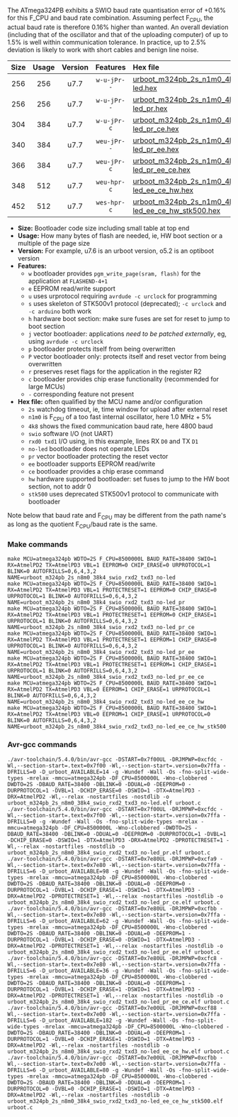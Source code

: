 The ATmega324PB exhibits a SWIO baud rate quantisation error of +0.16% for this F_CPU and baud rate combination. Assuming perfect F<sub>CPU</sub>, the actual baud rate is therefore 0.16% higher than wanted. An overall deviation (including that of the oscillator and that of the uploading computer) of up to 1.5% is well within communication tolerance. In practice, up to 2.5% deviation is likely to work with short cables and benign line noise.

|Size|Usage|Version|Features|Hex file|
|:-:|:-:|:-:|:-:|:--|
|256|256|u7.7|`w-u-jPr--`|[urboot_m324pb_2s_n1m0_4k8_swio_rxd2_txd3_no-led.hex](https://raw.githubusercontent.com/stefanrueger/urboot.hex/main/mcus/atmega324pb/watchdog_2_s/internal_oscillator_n%2B6.25%25/%2B1m000000_hz/%2B%2B%2B4k8_baud/uart1_rxd2_txd3/no-led/urboot_m324pb_2s_n1m0_4k8_swio_rxd2_txd3_no-led.hex)|
|256|256|u7.7|`w-u-jPr--`|[urboot_m324pb_2s_n1m0_4k8_swio_rxd2_txd3_no-led_pr.hex](https://raw.githubusercontent.com/stefanrueger/urboot.hex/main/mcus/atmega324pb/watchdog_2_s/internal_oscillator_n%2B6.25%25/%2B1m000000_hz/%2B%2B%2B4k8_baud/uart1_rxd2_txd3/no-led/urboot_m324pb_2s_n1m0_4k8_swio_rxd2_txd3_no-led_pr.hex)|
|304|384|u7.7|`w-u-jPr-c`|[urboot_m324pb_2s_n1m0_4k8_swio_rxd2_txd3_no-led_pr_ce.hex](https://raw.githubusercontent.com/stefanrueger/urboot.hex/main/mcus/atmega324pb/watchdog_2_s/internal_oscillator_n%2B6.25%25/%2B1m000000_hz/%2B%2B%2B4k8_baud/uart1_rxd2_txd3/no-led/urboot_m324pb_2s_n1m0_4k8_swio_rxd2_txd3_no-led_pr_ce.hex)|
|340|384|u7.7|`weu-jPr--`|[urboot_m324pb_2s_n1m0_4k8_swio_rxd2_txd3_no-led_pr_ee.hex](https://raw.githubusercontent.com/stefanrueger/urboot.hex/main/mcus/atmega324pb/watchdog_2_s/internal_oscillator_n%2B6.25%25/%2B1m000000_hz/%2B%2B%2B4k8_baud/uart1_rxd2_txd3/no-led/urboot_m324pb_2s_n1m0_4k8_swio_rxd2_txd3_no-led_pr_ee.hex)|
|366|384|u7.7|`weu-jPr-c`|[urboot_m324pb_2s_n1m0_4k8_swio_rxd2_txd3_no-led_pr_ee_ce.hex](https://raw.githubusercontent.com/stefanrueger/urboot.hex/main/mcus/atmega324pb/watchdog_2_s/internal_oscillator_n%2B6.25%25/%2B1m000000_hz/%2B%2B%2B4k8_baud/uart1_rxd2_txd3/no-led/urboot_m324pb_2s_n1m0_4k8_swio_rxd2_txd3_no-led_pr_ee_ce.hex)|
|348|512|u7.7|`weu-hpr-c`|[urboot_m324pb_2s_n1m0_4k8_swio_rxd2_txd3_no-led_ee_ce_hw.hex](https://raw.githubusercontent.com/stefanrueger/urboot.hex/main/mcus/atmega324pb/watchdog_2_s/internal_oscillator_n%2B6.25%25/%2B1m000000_hz/%2B%2B%2B4k8_baud/uart1_rxd2_txd3/no-led/urboot_m324pb_2s_n1m0_4k8_swio_rxd2_txd3_no-led_ee_ce_hw.hex)|
|452|512|u7.7|`wes-hpr-c`|[urboot_m324pb_2s_n1m0_4k8_swio_rxd2_txd3_no-led_ee_ce_hw_stk500.hex](https://raw.githubusercontent.com/stefanrueger/urboot.hex/main/mcus/atmega324pb/watchdog_2_s/internal_oscillator_n%2B6.25%25/%2B1m000000_hz/%2B%2B%2B4k8_baud/uart1_rxd2_txd3/no-led/urboot_m324pb_2s_n1m0_4k8_swio_rxd2_txd3_no-led_ee_ce_hw_stk500.hex)|

- **Size:** Bootloader code size including small table at top end
- **Usage:** How many bytes of flash are needed, ie, HW boot section or a multiple of the page size
- **Version:** For example, u7.6 is an urboot version, o5.2 is an optiboot version
- **Features:**
  + `w` bootloader provides `pgm_write_page(sram, flash)` for the application at `FLASHEND-4+1`
  + `e` EEPROM read/write support
  + `u` uses urprotocol requiring `avrdude -c urclock` for programming
  + `s` uses skeleton of STK500v1 protocol (deprecated); `-c urclock` and `-c arduino` both work
  + `h` hardware boot section: make sure fuses are set for reset to jump to boot section
  + `j` vector bootloader: applications *need to be patched externally*, eg, using `avrdude -c urclock`
  + `p` bootloader protects itself from being overwritten
  + `P` vector bootloader only: protects itself and reset vector from being overwritten
  + `r` preserves reset flags for the application in the register R2
  + `c` bootloader provides chip erase functionality (recommended for large MCUs)
  + `-` corresponding feature not present
- **Hex file:** often qualified by the MCU name and/or configuration
  + `2s` watchdog timeout, ie, time window for upload after external reset
  + `n1m0` is F<sub>CPU</sub> of a too fast internal oscillator, here 1.0 MHz + 5%
  + `4k8` shows the fixed communication baud rate, here 4800 baud
  + `swio` software I/O (not UART)
  + `rxd0 txd1` I/O using, in this example, lines RX `D0` and TX `D1`
  + `no-led` bootloader does not operate LEDs
  + `pr` vector bootloader protecting the reset vector
  + `ee` bootloader supports EEPROM read/write
  + `ce` bootloader provides a chip erase command
  + `hw` hardware supported bootloader: set fuses to jump to the HW boot section, not to addr 0
  + `stk500` uses deprecated STK500v1 protocol to communicate with bootloader


Note below that baud rate and F<sub>CPU</sub> may be different from the path name's as long as the quotient F<sub>CPU</sub>/baud rate is the same.

### Make commands
```
make MCU=atmega324pb WDTO=2S F_CPU=8500000L BAUD_RATE=38400 SWIO=1 RX=AtmelPD2 TX=AtmelPD3 VBL=1 EEPROM=0 CHIP_ERASE=0 URPROTOCOL=1 BLINK=0 AUTOFRILLS=0,6,4,3,2 NAME=urboot_m324pb_2s_n8m0_38k4_swio_rxd2_txd3_no-led
make MCU=atmega324pb WDTO=2S F_CPU=8500000L BAUD_RATE=38400 SWIO=1 RX=AtmelPD2 TX=AtmelPD3 VBL=1 PROTECTRESET=1 EEPROM=0 CHIP_ERASE=0 URPROTOCOL=1 BLINK=0 AUTOFRILLS=0,6,4,3,2 NAME=urboot_m324pb_2s_n8m0_38k4_swio_rxd2_txd3_no-led_pr
make MCU=atmega324pb WDTO=2S F_CPU=8500000L BAUD_RATE=38400 SWIO=1 RX=AtmelPD2 TX=AtmelPD3 VBL=1 PROTECTRESET=1 EEPROM=0 CHIP_ERASE=1 URPROTOCOL=1 BLINK=0 AUTOFRILLS=0,6,4,3,2 NAME=urboot_m324pb_2s_n8m0_38k4_swio_rxd2_txd3_no-led_pr_ce
make MCU=atmega324pb WDTO=2S F_CPU=8500000L BAUD_RATE=38400 SWIO=1 RX=AtmelPD2 TX=AtmelPD3 VBL=1 PROTECTRESET=1 EEPROM=1 CHIP_ERASE=0 URPROTOCOL=1 BLINK=0 AUTOFRILLS=0,6,4,3,2 NAME=urboot_m324pb_2s_n8m0_38k4_swio_rxd2_txd3_no-led_pr_ee
make MCU=atmega324pb WDTO=2S F_CPU=8500000L BAUD_RATE=38400 SWIO=1 RX=AtmelPD2 TX=AtmelPD3 VBL=1 PROTECTRESET=1 EEPROM=1 CHIP_ERASE=1 URPROTOCOL=1 BLINK=0 AUTOFRILLS=0,6,4,3,2 NAME=urboot_m324pb_2s_n8m0_38k4_swio_rxd2_txd3_no-led_pr_ee_ce
make MCU=atmega324pb WDTO=2S F_CPU=8500000L BAUD_RATE=38400 SWIO=1 RX=AtmelPD2 TX=AtmelPD3 VBL=0 EEPROM=1 CHIP_ERASE=1 URPROTOCOL=1 BLINK=0 AUTOFRILLS=0,6,4,3,2 NAME=urboot_m324pb_2s_n8m0_38k4_swio_rxd2_txd3_no-led_ee_ce_hw
make MCU=atmega324pb WDTO=2S F_CPU=8500000L BAUD_RATE=38400 SWIO=1 RX=AtmelPD2 TX=AtmelPD3 VBL=0 EEPROM=1 CHIP_ERASE=1 URPROTOCOL=0 BLINK=0 AUTOFRILLS=0,6,4,3,2 NAME=urboot_m324pb_2s_n8m0_38k4_swio_rxd2_txd3_no-led_ee_ce_hw_stk500
```

### Avr-gcc commands
```
./avr-toolchain/5.4.0/bin/avr-gcc -DSTART=0x7f00UL -DRJMPWP=0xcfdc -Wl,--section-start=.text=0x7f00 -Wl,--section-start=.version=0x7ffa -DFRILLS=0 -D_urboot_AVAILABLE=14 -g -Wundef -Wall -Os -fno-split-wide-types -mrelax -mmcu=atmega324pb -DF_CPU=8500000L -Wno-clobbered -DWDTO=2S -DBAUD_RATE=38400 -DBLINK=0 -DDUAL=0 -DEEPROM=0 -DURPROTOCOL=1 -DVBL=1 -DCHIP_ERASE=0 -DSWIO=1 -DTX=AtmelPD3 -DRX=AtmelPD2 -Wl,--relax -nostartfiles -nostdlib -o urboot_m324pb_2s_n8m0_38k4_swio_rxd2_txd3_no-led.elf urboot.c
./avr-toolchain/5.4.0/bin/avr-gcc -DSTART=0x7f00UL -DRJMPWP=0xcfdc -Wl,--section-start=.text=0x7f00 -Wl,--section-start=.version=0x7ffa -DFRILLS=0 -g -Wundef -Wall -Os -fno-split-wide-types -mrelax -mmcu=atmega324pb -DF_CPU=8500000L -Wno-clobbered -DWDTO=2S -DBAUD_RATE=38400 -DBLINK=0 -DDUAL=0 -DEEPROM=0 -DURPROTOCOL=1 -DVBL=1 -DCHIP_ERASE=0 -DSWIO=1 -DTX=AtmelPD3 -DRX=AtmelPD2 -DPROTECTRESET=1 -Wl,--relax -nostartfiles -nostdlib -o urboot_m324pb_2s_n8m0_38k4_swio_rxd2_txd3_no-led_pr.elf urboot.c
./avr-toolchain/5.4.0/bin/avr-gcc -DSTART=0x7e80UL -DRJMPWP=0xcfa9 -Wl,--section-start=.text=0x7e80 -Wl,--section-start=.version=0x7ffa -DFRILLS=6 -D_urboot_AVAILABLE=98 -g -Wundef -Wall -Os -fno-split-wide-types -mrelax -mmcu=atmega324pb -DF_CPU=8500000L -Wno-clobbered -DWDTO=2S -DBAUD_RATE=38400 -DBLINK=0 -DDUAL=0 -DEEPROM=0 -DURPROTOCOL=1 -DVBL=1 -DCHIP_ERASE=1 -DSWIO=1 -DTX=AtmelPD3 -DRX=AtmelPD2 -DPROTECTRESET=1 -Wl,--relax -nostartfiles -nostdlib -o urboot_m324pb_2s_n8m0_38k4_swio_rxd2_txd3_no-led_pr_ce.elf urboot.c
./avr-toolchain/5.4.0/bin/avr-gcc -DSTART=0x7e80UL -DRJMPWP=0xcfbb -Wl,--section-start=.text=0x7e80 -Wl,--section-start=.version=0x7ffa -DFRILLS=6 -D_urboot_AVAILABLE=62 -g -Wundef -Wall -Os -fno-split-wide-types -mrelax -mmcu=atmega324pb -DF_CPU=8500000L -Wno-clobbered -DWDTO=2S -DBAUD_RATE=38400 -DBLINK=0 -DDUAL=0 -DEEPROM=1 -DURPROTOCOL=1 -DVBL=1 -DCHIP_ERASE=0 -DSWIO=1 -DTX=AtmelPD3 -DRX=AtmelPD2 -DPROTECTRESET=1 -Wl,--relax -nostartfiles -nostdlib -o urboot_m324pb_2s_n8m0_38k4_swio_rxd2_txd3_no-led_pr_ee.elf urboot.c
./avr-toolchain/5.4.0/bin/avr-gcc -DSTART=0x7e80UL -DRJMPWP=0xcfc8 -Wl,--section-start=.text=0x7e80 -Wl,--section-start=.version=0x7ffa -DFRILLS=6 -D_urboot_AVAILABLE=36 -g -Wundef -Wall -Os -fno-split-wide-types -mrelax -mmcu=atmega324pb -DF_CPU=8500000L -Wno-clobbered -DWDTO=2S -DBAUD_RATE=38400 -DBLINK=0 -DDUAL=0 -DEEPROM=1 -DURPROTOCOL=1 -DVBL=1 -DCHIP_ERASE=1 -DSWIO=1 -DTX=AtmelPD3 -DRX=AtmelPD2 -DPROTECTRESET=1 -Wl,--relax -nostartfiles -nostdlib -o urboot_m324pb_2s_n8m0_38k4_swio_rxd2_txd3_no-led_pr_ee_ce.elf urboot.c
./avr-toolchain/5.4.0/bin/avr-gcc -DSTART=0x7e00UL -DRJMPWP=0xcf88 -Wl,--section-start=.text=0x7e00 -Wl,--section-start=.version=0x7ffa -DFRILLS=6 -D_urboot_AVAILABLE=182 -g -Wundef -Wall -Os -fno-split-wide-types -mrelax -mmcu=atmega324pb -DF_CPU=8500000L -Wno-clobbered -DWDTO=2S -DBAUD_RATE=38400 -DBLINK=0 -DDUAL=0 -DEEPROM=1 -DURPROTOCOL=1 -DVBL=0 -DCHIP_ERASE=1 -DSWIO=1 -DTX=AtmelPD3 -DRX=AtmelPD2 -Wl,--relax -nostartfiles -nostdlib -o urboot_m324pb_2s_n8m0_38k4_swio_rxd2_txd3_no-led_ee_ce_hw.elf urboot.c
./avr-toolchain/5.4.0/bin/avr-gcc -DSTART=0x7e00UL -DRJMPWP=0xcfbb -Wl,--section-start=.text=0x7e00 -Wl,--section-start=.version=0x7ffa -DFRILLS=6 -D_urboot_AVAILABLE=80 -g -Wundef -Wall -Os -fno-split-wide-types -mrelax -mmcu=atmega324pb -DF_CPU=8500000L -Wno-clobbered -DWDTO=2S -DBAUD_RATE=38400 -DBLINK=0 -DDUAL=0 -DEEPROM=1 -DURPROTOCOL=0 -DVBL=0 -DCHIP_ERASE=1 -DSWIO=1 -DTX=AtmelPD3 -DRX=AtmelPD2 -Wl,--relax -nostartfiles -nostdlib -o urboot_m324pb_2s_n8m0_38k4_swio_rxd2_txd3_no-led_ee_ce_hw_stk500.elf urboot.c
```

